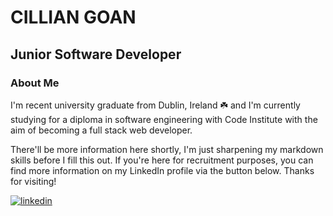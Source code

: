 # CILLIAN GOAN  
## Junior Software Developer

### About Me
I'm recent university graduate from Dublin, Ireland ☘️ and I'm currently studying for a diploma in software engineering with Code Institute with the aim of becoming a full stack web developer.

There'll be more information here shortly, I'm just sharpening my markdown skills before I fill this out. If you're here for recruitment purposes, you can find more information on my LinkedIn profile via the button below. Thanks for visiting!  

[<img src='https://img.shields.io/badge/LinkedIn-0077B5?style=for-the-badge&logo=linkedin&logoColor=white' alt='linkedin'>](https://www.linkedin.com/in/cillian-goan/)

<!--
**Cillian-G/Cillian-G** is a ✨ _special_ ✨ repository because its `README.md` (this file) appears on your GitHub profile.

Here are some ideas to get you started:

- 🔭 I’m currently working on ...
- 🌱 I’m currently learning ...
- 👯 I’m looking to collaborate on ...
- 🤔 I’m looking for help with ...
- 💬 Ask me about ...
- 📫 How to reach me: 
- 😄 Pronouns: ...
- ⚡ Fun fact: ...
-->
